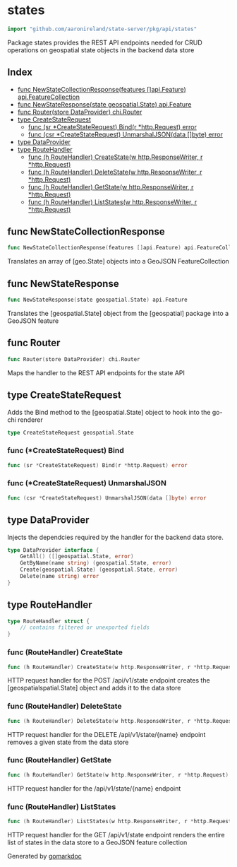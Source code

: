 <!-- Code generated by gomarkdoc. DO NOT EDIT -->

# states

```go
import "github.com/aaronireland/state-server/pkg/api/states"
```

Package states provides the REST API endpoints needed for CRUD operations on geospatial state objects in the backend data store

## Index

- [func NewStateCollectionResponse\(features \[\]api.Feature\) api.FeatureCollection](<#NewStateCollectionResponse>)
- [func NewStateResponse\(state geospatial.State\) api.Feature](<#NewStateResponse>)
- [func Router\(store DataProvider\) chi.Router](<#Router>)
- [type CreateStateRequest](<#CreateStateRequest>)
  - [func \(sr \*CreateStateRequest\) Bind\(r \*http.Request\) error](<#CreateStateRequest.Bind>)
  - [func \(csr \*CreateStateRequest\) UnmarshalJSON\(data \[\]byte\) error](<#CreateStateRequest.UnmarshalJSON>)
- [type DataProvider](<#DataProvider>)
- [type RouteHandler](<#RouteHandler>)
  - [func \(h RouteHandler\) CreateState\(w http.ResponseWriter, r \*http.Request\)](<#RouteHandler.CreateState>)
  - [func \(h RouteHandler\) DeleteState\(w http.ResponseWriter, r \*http.Request\)](<#RouteHandler.DeleteState>)
  - [func \(h RouteHandler\) GetState\(w http.ResponseWriter, r \*http.Request\)](<#RouteHandler.GetState>)
  - [func \(h RouteHandler\) ListStates\(w http.ResponseWriter, r \*http.Request\)](<#RouteHandler.ListStates>)


<a name="NewStateCollectionResponse"></a>
## func NewStateCollectionResponse

```go
func NewStateCollectionResponse(features []api.Feature) api.FeatureCollection
```

Translates an array of \[geo.State\] objects into a GeoJSON FeatureCollection

<a name="NewStateResponse"></a>
## func NewStateResponse

```go
func NewStateResponse(state geospatial.State) api.Feature
```

Translates the \[geospatial.State\] object from the \[geospatial\] package into a GeoJSON feature

<a name="Router"></a>
## func Router

```go
func Router(store DataProvider) chi.Router
```

Maps the handler to the REST API endpoints for the state API

<a name="CreateStateRequest"></a>
## type CreateStateRequest

Adds the Bind method to the \[geospatial.State\] object to hook into the go\-chi renderer

```go
type CreateStateRequest geospatial.State
```

<a name="CreateStateRequest.Bind"></a>
### func \(\*CreateStateRequest\) Bind

```go
func (sr *CreateStateRequest) Bind(r *http.Request) error
```



<a name="CreateStateRequest.UnmarshalJSON"></a>
### func \(\*CreateStateRequest\) UnmarshalJSON

```go
func (csr *CreateStateRequest) UnmarshalJSON(data []byte) error
```



<a name="DataProvider"></a>
## type DataProvider

Injects the dependcies required by the handler for the backend data store.

```go
type DataProvider interface {
    GetAll() ([]geospatial.State, error)
    GetByName(name string) (geospatial.State, error)
    Create(geospatial.State) (geospatial.State, error)
    Delete(name string) error
}
```

<a name="RouteHandler"></a>
## type RouteHandler



```go
type RouteHandler struct {
    // contains filtered or unexported fields
}
```

<a name="RouteHandler.CreateState"></a>
### func \(RouteHandler\) CreateState

```go
func (h RouteHandler) CreateState(w http.ResponseWriter, r *http.Request)
```

HTTP request handler for the POST /api/v1/state endpoint creates the \[geospatialspatial.State\] object and adds it to the data store

<a name="RouteHandler.DeleteState"></a>
### func \(RouteHandler\) DeleteState

```go
func (h RouteHandler) DeleteState(w http.ResponseWriter, r *http.Request)
```

HTTP request handler for the DELETE /api/v1/state/\{name\} endpoint removes a given state from the data store

<a name="RouteHandler.GetState"></a>
### func \(RouteHandler\) GetState

```go
func (h RouteHandler) GetState(w http.ResponseWriter, r *http.Request)
```

HTTP request handler for the /api/v1/state/\{name\} endpoint

<a name="RouteHandler.ListStates"></a>
### func \(RouteHandler\) ListStates

```go
func (h RouteHandler) ListStates(w http.ResponseWriter, r *http.Request)
```

HTTP request handler for the GET /api/v1/state endpoint renders the entire list of states in the data store to a GeoJSON feature collection

Generated by [gomarkdoc](<https://github.com/princjef/gomarkdoc>)
